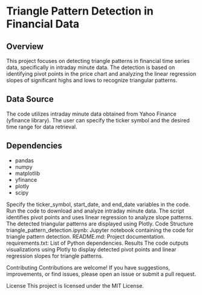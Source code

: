 # Triangle Pattern Detection in Financial Data

## Overview
This project focuses on detecting triangle patterns in financial time series data, specifically in intraday minute data. The detection is based on identifying pivot points in the price chart and analyzing the linear regression slopes of significant highs and lows to recognize triangular patterns.

## Data Source
The code utilizes intraday minute data obtained from Yahoo Finance (yfinance library). The user can specify the ticker symbol and the desired time range for data retrieval.

## Dependencies
- pandas
- numpy
- matplotlib
- yfinance
- plotly
- scipy

Specify the ticker_symbol, start_date, and end_date variables in the code.
Run the code to download and analyze intraday minute data.
The script identifies pivot points and uses linear regression to analyze slope patterns.
The detected triangular patterns are displayed using Plotly.
Code Structure
triangle_pattern_detection.ipynb: Jupyter notebook containing the code for triangle pattern detection.
README.md: Project documentation.
requirements.txt: List of Python dependencies.
Results
The code outputs visualizations using Plotly to display detected pivot points and linear regression slopes for triangle patterns.

Contributing
Contributions are welcome! If you have suggestions, improvements, or find issues, please open an issue or submit a pull request.

License
This project is licensed under the MIT License.
